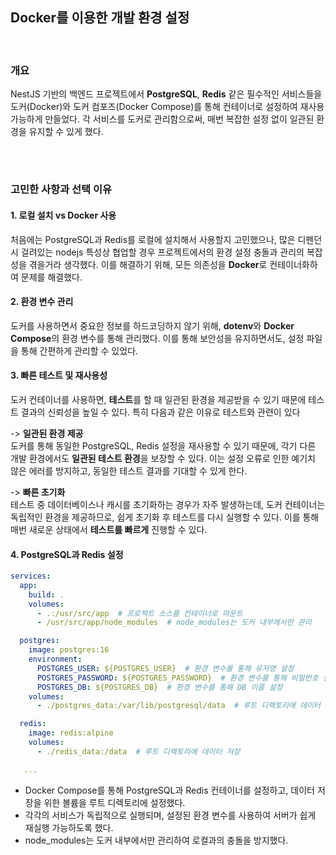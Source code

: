 ## Docker를 이용한 개발 환경 설정

<br/>

### 개요

NestJS 기반의 백엔드 프로젝트에서 **PostgreSQL**, **Redis** 같은 필수적인 서비스들을 도커(Docker)와 도커 컴포즈(Docker Compose)를 통해 컨테이너로 설정하여 재사용 가능하게 만들었다. 각 서비스를 도커로 관리함으로써, 매번 복잡한 설정 없이 일관된 환경을 유지할 수 있게 했다.

<br/>

#


### 고민한 사항과 선택 이유

#### 1. **로컬 설치 vs Docker 사용**
처음에는 PostgreSQL과 Redis를 로컬에 설치해서 사용할지 고민했으나, 많은 디펜던시 걸려있는 nodejs 특성상 협업할 경우 프로젝트에서의 환경 설정 충돌과 관리의 복잡성을 겪을거라 생각했다. 이를 해결하기 위해, 모든 의존성을 **Docker**로 컨테이너화하여 문제를 해결했다.

#### 2. **환경 변수 관리**
도커를 사용하면서 중요한 정보를 하드코딩하지 않기 위해, **dotenv**와 **Docker Compose**의 환경 변수를 통해 관리했다. 이를 통해 보안성을 유지하면서도, 설정 파일을 통해 간편하게 관리할 수 있었다.

#### 3. **빠른 테스트 및 재사용성**
도커 컨테이너를 사용하면, **테스트**를 할 때 일관된 환경을 제공받을 수 있기 때문에 테스트 결과의 신뢰성을 높일 수 있다. 특히 다음과 같은 이유로 테스트와 관련이 있다

   -> **일관된 환경 제공** <br/>
   도커를 통해 동일한 PostgreSQL, Redis 설정을 재사용할 수 있기 때문에, 각기 다른 개발 환경에서도 **일관된 테스트 환경**을 보장할 수 있다. 이는 설정 오류로 인한 예기치 않은 에러를 방지하고, 동일한 테스트 결과를 기대할 수 있게 한다. <br/>

  -> **빠른 초기화**  <br/>
   테스트 중 데이터베이스나 캐시를 초기화하는 경우가 자주 발생하는데, 도커 컨테이너는 독립적인 환경을 제공하므로, 쉽게 초기화 후 테스트를 다시 실행할 수 있다. 이를 통해 매번 새로운 상태에서 **테스트를 빠르게** 진행할 수 있다.<br/>

#### 4. PostgreSQL과 Redis 설정

```yaml
services:
  app:
    build: .
    volumes:
      - .:/usr/src/app  # 프로젝트 소스를 컨테이너로 마운트
      - /usr/src/app/node_modules  # node_modules는 도커 내부에서만 관리

  postgres:
    image: postgres:16
    environment:
      POSTGRES_USER: ${POSTGRES_USER}  # 환경 변수를 통해 유저명 설정
      POSTGRES_PASSWORD: ${POSTGRES_PASSWORD}  # 환경 변수를 통해 비밀번호 설정
      POSTGRES_DB: ${POSTGRES_DB}  # 환경 변수를 통해 DB 이름 설정
    volumes:
      - ./postgres_data:/var/lib/postgresql/data  # 루트 디렉토리에 데이터 저장

  redis:
    image: redis:alpine
    volumes:
      - ./redis_data:/data  # 루트 디렉토리에 데이터 저장

   ...
```

- Docker Compose를 통해 PostgreSQL과 Redis 컨테이너를 설정하고, 데이터 저장을 위한 볼륨을 루트 디렉토리에 설정했다.
- 각각의 서비스가 독립적으로 실행되며, 설정된 환경 변수를 사용하여 서버가 쉽게 재실행 가능하도록 했다.
- node_modules는 도커 내부에서만 관리하여 로컬과의 충돌을 방지했다.

